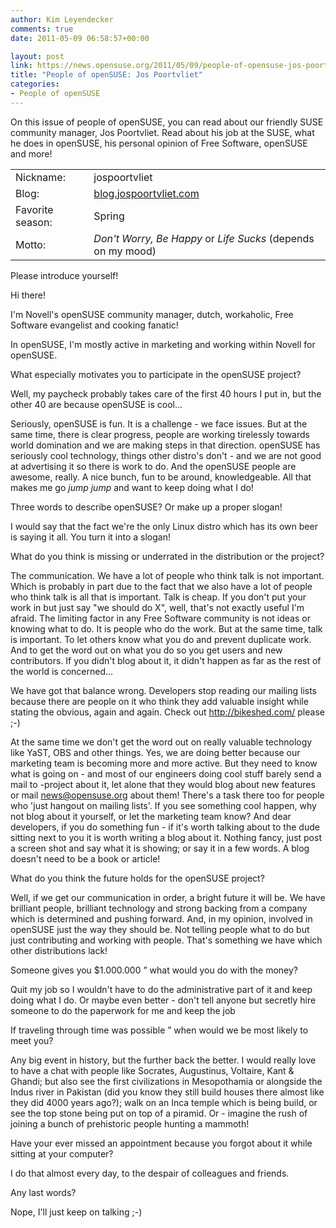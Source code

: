 ```yaml
---
author: Kim Leyendecker
comments: true
date: 2011-05-09 06:58:57+00:00

layout: post
link: https://news.opensuse.org/2011/05/09/people-of-opensuse-jos-poortvliet/
title: "People of openSUSE: Jos Poortvliet"
categories:
- People of openSUSE
---
```

On this issue of people of openSUSE, you can read about our friendly SUSE community manager, Jos Poortvliet. Read about his job at the SUSE, what he does in openSUSE, his personal opinion of Free Software, openSUSE and more!

<!-- more -->

|||
|--- |--- |
|Nickname:|jospoortvliet|
|Blog:|[blog.jospoortvliet.com](http://blog.jospoortvliet.com)|
|Favorite season:|Spring|
|Motto:|_Don't Worry, Be Happy_ or _Life Sucks_ (depends on my mood)|

Please introduce yourself!

Hi there!

I'm Novell's openSUSE community manager, dutch, workaholic, Free Software evangelist and cooking fanatic!

In openSUSE, I'm mostly active in marketing and working within Novell for openSUSE. 

What especially motivates you to participate in the openSUSE project?

Well, my paycheck probably takes care of the first 40 hours I put in, but the other 40 are because openSUSE is cool...


Seriously, openSUSE is fun. It is a challenge - we face issues. But at the same time, there is clear progress, people are working tirelessly towards world domination and we are making steps in that direction. openSUSE has seriously cool technology, things other distro's don't - and we are not good at advertising it so there is work to do. And the openSUSE people are awesome, really. A nice bunch, fun to be around, knowledgeable. All that makes me go *jump jump* and want to keep doing what I do!

Three words to describe openSUSE? Or make up a proper slogan!

I would say that the fact we're the only Linux distro which has its own beer is saying it all. You turn it into a slogan!


What do you think is missing or underrated in the distribution or the project?

The communication. We have a lot of people who think talk is not important. Which is probably in part due to the fact that we also have a lot of people who think talk is all that is important. Talk is cheap. If you don't put your work in but just say "we should do X", well, that's not exactly useful I'm afraid. The limiting factor in any Free Software community is not ideas or knowing what to do. It is people who do the work. But at the same time, talk is important. To let others know what you do and prevent duplicate work. And to get the word out on what you do so you get users and new contributors. If you didn't blog about it, it didn't happen as far as the rest of the world is concerned...

We have got that balance wrong. Developers stop reading our mailing lists because there are people on it who think they add valuable insight while stating the obvious, again and again. Check out http://bikeshed.com/ please ;-)

At the same time we don't get the word out on really valuable technology like YaST, OBS and other things. Yes, we are doing better because our marketing team is becoming more and more active. But they need to know what is going on - and most of our engineers doing cool stuff barely send a mail to -project about it, let alone that they would blog about new features or mail news@opensuse.org about them! There's a task there too for people who 'just hangout on mailing lists'. If you see something cool happen, why not blog about it yourself, or let the marketing team know? And dear developers, if you do something fun - if it's worth talking about to the dude sitting next to you it is worth writing a blog about it. Nothing fancy, just post a screen shot and say what it is showing; or say it in a few words. A blog doesn't need to be a book or article!

What do you think the future holds for the openSUSE project?

Well, if we get our communication in order, a bright future it will be. We have brilliant people, brilliant technology and strong backing from a company which is determined and pushing forward. And, in my opinion, involved in openSUSE just the way they should be. Not telling people what to do but just contributing and working with people. That's something we have which other distributions lack!



Someone gives you $1.000.000 ” what would you do with the money?

Quit my job so I wouldn't have to do the administrative part of it and keep doing what I do. Or maybe even better - don't tell anyone but secretly hire someone to do the paperwork for me and keep the job




If traveling through time was possible ” when would we be most likely to meet you?

Any big event in history, but the further back the better. I would really love to have a chat with people like Socrates, Augustinus, Voltaire, Kant & Ghandi; but also see the first civilizations in Mesopothamia or alongside the Indus river in Pakistan (did you know they still build houses there almost like they did 4000 years ago?); walk on an Inca temple which is being build, or see the top stone being put on top of a piramid. Or - imagine the rush of joining a bunch of prehistoric people hunting a mammoth!

Have your ever missed an appointment because you forgot about it while sitting at your computer?

I do that almost every day, to the despair of colleagues and friends.

Any last words?

Nope, I'll just keep on talking ;-)		
